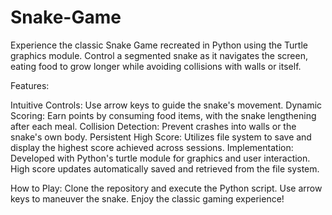 # Snake-Game
Experience the classic Snake Game recreated in Python using the Turtle graphics module. Control a segmented snake as it navigates the screen, eating food to grow longer while avoiding collisions with walls or itself.

Features:

Intuitive Controls: Use arrow keys to guide the snake's movement.
Dynamic Scoring: Earn points by consuming food items, with the snake lengthening after each meal.
Collision Detection: Prevent crashes into walls or the snake's own body.
Persistent High Score: Utilizes file system to save and display the highest score achieved across sessions.
Implementation: Developed with Python's turtle module for graphics and user interaction.
High score updates automatically saved and retrieved from the file system.

How to Play:
Clone the repository and execute the Python script.
Use arrow keys to maneuver the snake.
Enjoy the classic gaming experience!
